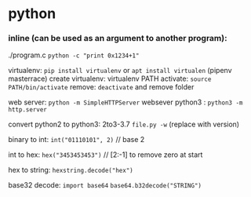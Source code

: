 # python

### inline (can be used as an argument to another program):
./program.c `python -c "print 0x1234+1"`

virtualenv:
`pip install virtualenv` or `apt install virtualen` (pipenv masterrace)
create virtualenv: virtualenv PATH
activate: `source PATH/bin/activate`
remove: `deactivate` and remove folder

web server: `python -m SimpleHTTPServer`
websever python3 : `python3 -m http.server`

convert python2 to python3: 2to3-3.7 `file.py -w`  (replace with version)

binary to int:
`int("01110101", 2)`   // base 2

int to hex:
`hex("3453453453")`   // [2:-1]  to remove zero at start

hex to string:
`hexstring.decode("hex")`

base32 decode:
`import base64`
`base64.b32decode("STRING")`